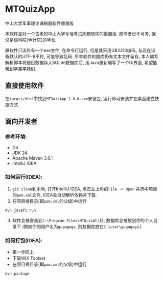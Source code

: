 # MTQuizApp

中山大学军事理论课刷题软件重置版

本软件是对一个古老的中山大学军理考试刷题软件的重置版. 原作者已不可考, 据说是信科院(今计院)的学长.


原软件只流传有一个exe文件, 在命令行运行, 但是其采用GB2313编码, 与现在设备默认的UTF-8不符,
可能导致乱码. 所幸软件的题库仍有文本文件留存, 本人编写解析脚本将题目数据存入SQLite数据库后,
用Java重新编写了一个UI界面, 希望能帮到学弟学妹们.

## 直接使用软件

在`target/dist`中找到`MTQuizApp-1.0.0.exe`安装包, 运行即可安装并在桌面建立快捷方式.

## 面向开发者

### 参考环境:
- Git
- JDK 24
- Apache Maven 3.6.1
- IntelliJ IDEA

### 如何运行(IDEA):
1. `git clone`到本地, 打开IntelliJ IDEA, 点击左上角的`File -> Open`
并选中项目的`pom.xml`文件, IDEA会自动解析依赖并下载.
2. 在项目根目录(即`pom.xml`的父级)中运行
```bash
mvn javafx:run
```
3. 软件会被安装到`C:\Program Files\MTQuizAll`处, 数据库会被放到你的个人目录下
(例如你的用户名为`gugugaga`, 则数据库放在`C:\user\gugugaga`.)

### 如何打包(IDEA):
- 第一步同上
- 下载WiX Toolset
- 在项目根目录(即`pom.xml`的父级)中运行
```bash
mvn package
```